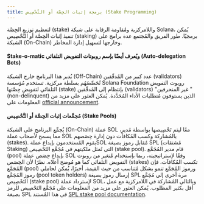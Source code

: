 ```yaml
---
title: برمجة إثبات الحِصَّة أو التَّحْصِيص (Stake Programming)
---
```


لتعظيم توزيع الحِصَّة (stake) واللامركزية ومُقاومة الرقابة على شبكة Solana، يُمكن تنفيذ إثبات الحِصَّة أو التَّحْصِيص (staking) برمجيًا. طور الفريق والمُجتمع عدة برامج على الشبكة (On-Chain) وخارجها لتسهيل إدارة المخاطر.

#### Stake-o-matic ويُعرف أيضًا بإسم روبوتات التفويض التلقائي (Auto-delegation Bots)

يُدير هذا البرنامج خارج الشبكة (Off-Chain) عدد كبير من المُدقّقين (validators) تُحَصِّصُهُم بسلطة مركزية. تستخدم مُؤسسة Solana Foundation روبوت التفويض التلقائي لتفويض حِصَّتها (stake) بإنتظام إلى المُدقّقين (validators) "غير المنحرفين " (non-delinquent) الذين يستوفون مُتطلبات الأداء المُحَدَّدة. يُمكن العثور على مزيد من المعلومات على [official announcement](https://forums.solana.com/t/stake-o-matic-delegation-matching-program/790).

#### مُجمَّعات إثبات الحِصَّة أو التَّحْصِيص (Stake Pools)

يُجمِّع البرنامج على الشبكة (On-Chain) عملة SOL معًا ليتم تَحْصِيصها بواسطة مُدير، مما يسمح لأصحاب عملة SOL بالمُشاركة وكسب المُكافآت دون إدارة حِصَصهم (stakes). يقوم المُستخدمون بإيداع عملةSOL مُقابل رموز بصيغة SPL (مُشتقات Staking) التي تُمثل ملكيتهم في مُجَمَّع التَحْصِيص (stake pool). قام مدير المُجَمَّع (pool) بإيداع حِصَص عملة SOL وفقًا لإستراتيجيته، ربما بإستخدام مُتغير من روبوت التفويض التلقائي كما هو مُوضح أعلاه. نظرًا لأن الحِصَص (stakes) تكسب المُكافآت، فإن المُجَمَّع (pool) ورموز المُجَمَّع تنمو بشكل مُتناسب من حيث القيمة. أخيرًا، يُمكن لحاملي رموز المُجَمَّع (pool token holders) إرسال رموز بصيغة SPL مرة أخرى إلى مُجَمَّع التَحْصِيص (stake pool) لإسترداد عملة SOL، وبالتالي المُشاركة في اللامركزية مع عمل أقل بكثير المطلوب. يُمكن العثور على مزيد من المعلومات على مُجَمَّع التَحْصِيص للرمز بصيغة SPL في هذا المُستند [SPL stake pool documentation](https://spl.solana.com/stake-pool).

